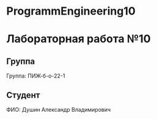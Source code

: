 # ProgrammEngineering10

# Лабораторная работа №10
## Группа
Группа: ПИЖ-б-о-22-1

## Студент
ФИО: Душин Александр Владимирович
